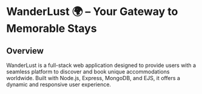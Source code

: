 # WanderLust 🌍 – Your Gateway to Memorable Stays
## Overview
WanderLust is a full-stack web application designed to provide users with a seamless platform to discover and book unique accommodations worldwide. Built with Node.js, Express, MongoDB, and EJS, it offers a dynamic and responsive user experience.
